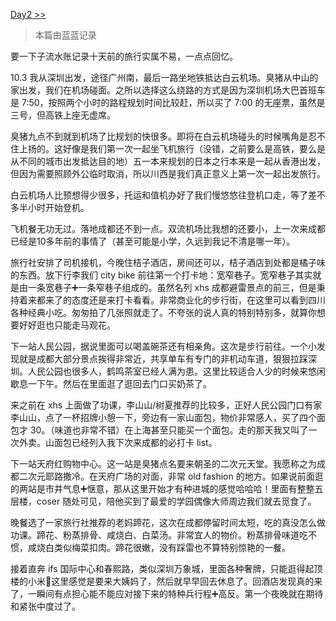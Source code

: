 [Day2 >>](/post/39.html)

> 本篇由蓝蓝记录

要一下子流水账记录十天前的旅行实属不易，一点点回忆。

10.3 我从深圳出发，途径广州南，最后一路坐地铁抵达白云机场。臭猪从中山的家出发，我们在机场碰面。之所以选择这么绕路的方式是因为深圳机场大巴首班车是 7:50，按照两个小时的路程规划时间比较赶，所以买了 7:00 的无座票，虽然是三号，但高铁上座无虚席。

臭猪九点不到就到机场了比规划的快很多。即将在白云机场碰头的时候嘴角是忍不住上扬的。这好像是我们第一次一起坐飞机旅行（没错，之前要么是高铁，要么是从不同的城市出发抵达目的地）五一本来规划的日本之行本来是一起从香港出发，但因为需要照顾外公临时取消，所以川西是我们真正意义上第一次一起出发旅行。

白云机场人比预想得少很多，托运和值机办好了我们慢悠悠往登机口走，等了差不多半小时开始登机。

飞机餐无功无过。落地成都还不到一点。双流机场比我想的还要小，上一次来成都已经是10多年前的事情了（甚至可能是小学，久远到我记不清是哪一年）。

旅行社安排了司机接机，今晚住桔子酒店，房间还可以，桔子酒店到处都是橘子味的东西。放下行李我们 city bike 前往第一个打卡地：宽窄巷子。宽窄巷子其实就是由一条宽巷子➕一条窄巷子组成的。虽然名列 xhs 成都避雷景点的前三，但是秉持着来都来了的态度还是来打卡看看。非常商业化的步行街，在这里可以看到四川各种经典小吃。匆匆拍了几张照就走了。不夸张的说人真的特别特别多，就算你想要好好逛也只能走马观花。

下一站人民公园，据说里面可以喝盖碗茶还有相亲角。这次是步行前往。一个小发现就是成都大部分景点挨得非常近，共享单车有专门的非机动车道，狠狠拉踩深圳。人民公园也很多人，鹤鸣茶室已经人满为患。这里比较适合人少的时候来悠闲歇息一下午。然后在里面逛了逛回去门口买奶茶了。

来之前在 xhs 上面做了功课，李山山/树夏推荐的比较多，正好人民公园门口有家李山山，点了一杯招牌小憩一下，旁边有一家山面包，物价非常感人，买了四个面包才 30。（味道也非常不错）在上海甚至只能买一个面包。走的那天我又叫了一次外卖。山面包已经列入我下次来成都的必打卡 list。

下一站天府红购物中心。这一站是臭猪点名要来朝圣的二次元天堂。我愿称之为成都二次元耶路撒冷。在天府广场的对面，非常 old fashion 的地方。如果说前面逛的两站是市井气息➕惬意，那从这里开始才有种进城的感觉哈哈哈！里面有整整五层楼，coser 随处可见，陪他买到了最爱的学园偶像大师周边我们就去觅食了。

晚餐选了一家旅行社推荐的老妈蹄花，这次在成都停留时间太短，吃的真没怎么做功课。蹄花、粉蒸排骨、咸烧白、白菜汤。非常宜人的物价。粉蒸排骨味道吃不惯，咸烧白类似梅菜扣肉。蹄花很嫩，没有踩雷也不算特别惊艳的一餐。

接着直奔 ifs 国际中心和春熙路，类似深圳万象城，里面各种奢牌，只能逛得起顶楼的小米🥲这里感觉是要来大姨妈了，然后就早早回去休息了。回酒店发现真的来了，一瞬间有点担心能不能应对接下来的特种兵行程➕高反。第一个夜晚就在期待和紧张中度过了。